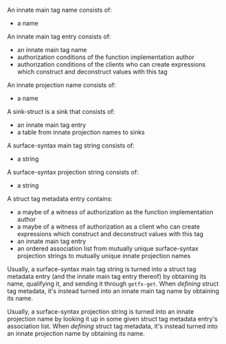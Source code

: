 An innate main tag name consists of:

  * a name

An innate main tag entry consists of:

  * an innate main tag name
  * authorization conditions of the function implementation author
  * authorization conditions of the clients who can create expressions which construct and deconstruct values with this tag

An innate projection name consists of:

  * a name

A sink-struct is a sink that consists of:

  * an innate main tag entry
  * a table from innate projection names to sinks

A surface-syntax main tag string consists of:

  * a string

A surface-syntax projection string consists of:

  * a string

A struct tag metadata entry contains:

  * a maybe of a witness of authorization as the function implementation author
  * a maybe of a witness of authorization as a client who can create expressions which construct and deconstruct values with this tag
  * an innate main tag entry
  * an ordered association list from mutually unique surface-syntax projection strings to mutually unique innate projection names

Usually, a surface-syntax main tag string is turned into a struct tag metadata entry (and the innate main tag entry thereof) by obtaining its name, qualifying it, and sending it through `getfx-get`. When *defining* struct tag metadata, it's instead turned into an innate main tag name by obtaining its name.

Usually, a surface-syntax projection string is turned into an innate projection name by looking it up in some given struct tag metadata entry's association list. When *defining* struct tag metadata, it's instead turned into an innate projection name by obtaining its name.
